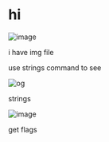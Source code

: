 # hi
![image](https://user-images.githubusercontent.com/65381453/134804337-d3452e20-494b-4e4d-bd18-b752bfb153a8.png)

i have img file

use strings command to see

![og](https://user-images.githubusercontent.com/65381453/134804375-8c413cbc-0ff6-41f0-90c9-afdc05235520.jpg)

strings

![image](https://user-images.githubusercontent.com/65381453/134804378-8077798a-63f3-44dc-9f50-d30b7fc320dc.png)

get flags
